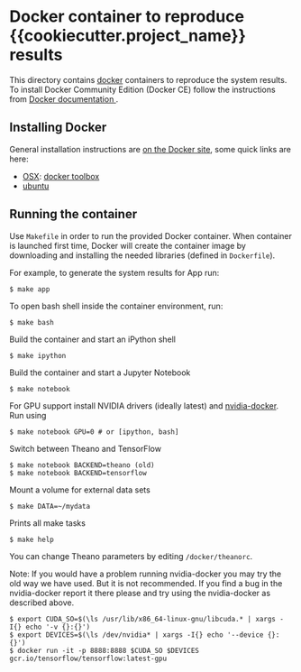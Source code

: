 Docker container to reproduce {{cookiecutter.project_name}} results
=========================================================

This directory contains [docker](https://www.docker.com/) containers to reproduce the system results. To install Docker Community Edition (Docker CE) follow the instructions from [Docker documentation ](https://docs.docker.com/engine/installation/). 

## Installing Docker

General installation instructions are
[on the Docker site](https://docs.docker.com/installation/), some
quick links are here:

* [OSX](https://docs.docker.com/installation/mac/): [docker toolbox](https://www.docker.com/toolbox)
* [ubuntu](https://docs.docker.com/installation/ubuntulinux/)

## Running the container

Use ``Makefile`` in order to run the provided Docker container. When container is launched first time, Docker will create the container image by downloading and installing the needed libraries (defined in ``Dockerfile``).

For example, to generate the system results for App run:

    $ make app
    
To open bash shell inside the container environment, run:

    $ make bash

Build the container and start an iPython shell

    $ make ipython

Build the container and start a Jupyter Notebook

    $ make notebook

For GPU support install NVIDIA drivers (ideally latest) and
[nvidia-docker](https://github.com/NVIDIA/nvidia-docker). Run using

    $ make notebook GPU=0 # or [ipython, bash]

Switch between Theano and TensorFlow

    $ make notebook BACKEND=theano (old)
    $ make notebook BACKEND=tensorflow

Mount a volume for external data sets

    $ make DATA=~/mydata

Prints all make tasks

    $ make help

You can change Theano parameters by editing `/docker/theanorc`.


Note: If you would have a problem running nvidia-docker you may try the old way
we have used. But it is not recommended. If you find a bug in the nvidia-docker report
it there please and try using the nvidia-docker as described above.

    $ export CUDA_SO=$(\ls /usr/lib/x86_64-linux-gnu/libcuda.* | xargs -I{} echo '-v {}:{}')
    $ export DEVICES=$(\ls /dev/nvidia* | xargs -I{} echo '--device {}:{}')
    $ docker run -it -p 8888:8888 $CUDA_SO $DEVICES gcr.io/tensorflow/tensorflow:latest-gpu

